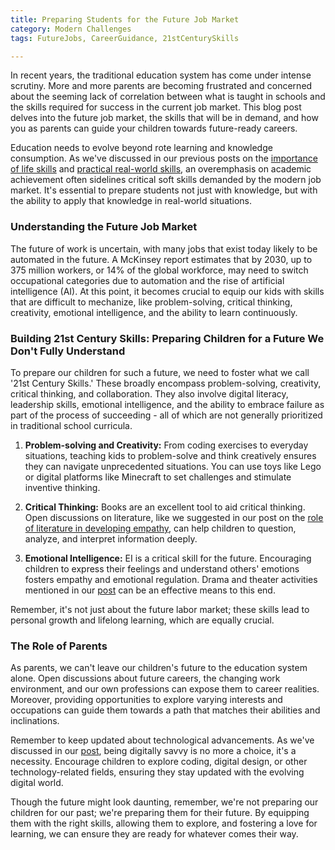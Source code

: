 ```yaml
---
title: Preparing Students for the Future Job Market
category: Modern Challenges
tags: FutureJobs, CareerGuidance, 21stCenturySkills

---
```


In recent years, the traditional education system has come under intense scrutiny. More and more parents are becoming frustrated and concerned about the seeming lack of correlation between what is taught in schools and the skills required for success in the current job market. This blog post delves into the future job market, the skills that will be in demand, and how you as parents can guide your children towards future-ready careers.

Education needs to evolve beyond rote learning and knowledge consumption. As we've discussed in our previous posts on the [importance of life skills](/xedublog/education-fundamentals/the-overlooked-importance-of-life-skills-in-curriculum.html) and [practical real-world skills](/education-fundamentals/practical-real-world-skills-in-curriculum.html), an overemphasis on academic achievement often sidelines critical soft skills demanded by the modern job market. It's essential to prepare students not just with knowledge, but with the ability to apply that knowledge in real-world situations.

### Understanding the Future Job Market
The future of work is uncertain, with many jobs that exist today likely to be automated in the future. A McKinsey report estimates that by 2030, up to 375 million workers, or 14% of the global workforce, may need to switch occupational categories due to automation and the rise of artificial intelligence (AI). At this point, it becomes crucial to equip our kids with skills that are difficult to mechanize, like problem-solving, critical thinking, creativity, emotional intelligence, and the ability to learn continuously.

### Building 21st Century Skills: Preparing Children for a Future We Don't Fully Understand
To prepare our children for such a future, we need to foster what we call '21st Century Skills.' These broadly encompass problem-solving, creativity, critical thinking, and collaboration. They also involve digital literacy, leadership skills, emotional intelligence, and the ability to embrace failure as part of the process of succeeding - all of which are not generally prioritized in traditional school curricula.  

1. **Problem-solving and Creativity:** From coding exercises to everyday situations, teaching kids to problem-solve and think creatively ensures they can navigate unprecedented situations. You can use toys like Lego or digital platforms like Minecraft to set challenges and stimulate inventive thinking.

2. **Critical Thinking:** Books are an excellent tool to aid critical thinking. Open discussions on literature, like we suggested in our post on the [role of literature in developing empathy](/xedublog/holistic-development/the-role-of-literature-in-developing-empathy-and-worldview.html), can help children to question, analyze, and interpret information deeply.

3. **Emotional Intelligence:** EI is a critical skill for the future. Encouraging children to express their feelings and understand others' emotions fosters empathy and emotional regulation. Drama and theater activities mentioned in our [post](/xedublog/holistic-development/the-role-of-drama-and-theater-in-personality-development.html) can be an effective means to this end.

Remember, it's not just about the future labor market; these skills lead to personal growth and lifelong learning, which are equally crucial.

### The Role of Parents
As parents, we can't leave our children's future to the education system alone. Open discussions about future careers, the changing work environment, and our own professions can expose them to career realities. Moreover, providing opportunities to explore varying interests and occupations can guide them towards a path that matches their abilities and inclinations. 

Remember to keep updated about technological advancements. As we've discussed in our [post](/xedublog/digital-transformation/keeping-up-with-rapid-technological-changes.html), being digitally savvy is no more a choice, it's a necessity. Encourage children to explore coding, digital design, or other technology-related fields, ensuring they stay updated with the evolving digital world.

Though the future might look daunting, remember, we're not preparing our children for our past; we're preparing them for their future. By equipping them with the right skills, allowing them to explore, and fostering a love for learning, we can ensure they are ready for whatever comes their way.